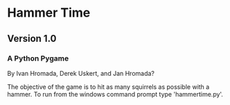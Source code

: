 Hammer Time
===========
Version 1.0
-----------
### A Python Pygame

By Ivan Hromada, Derek Uskert, and Jan Hromada? 

The objective of the game is to hit as many squirrels as possible with a hammer. To run from the windows command prompt type 'hammertime.py'.
